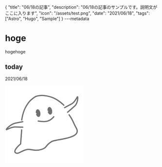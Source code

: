 {
  "title": "06/18の記事",
  "description": "06/18の記事のサンプルです。説明文がここに入ります",
  "icon": "/assets/test.png",
  "date": "2021/06/18",
  "tags": ["Astro", "Hugo", "Sample"]
}
---metadata

# hoge
hogehoge

## today
2021/06/18

![img](/assets/test.png)